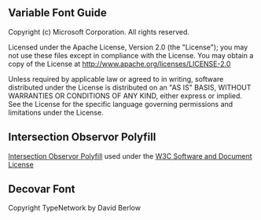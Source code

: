 Variable Font Guide
-------------------------------
Copyright (c) Microsoft Corporation. All rights reserved.

Licensed under the Apache License, Version 2.0 (the "License"); you may not use these files except in compliance with the License. You may obtain a copy of the License at http://www.apache.org/licenses/LICENSE-2.0

Unless required by applicable law or agreed to in writing, software distributed under the License is distributed on an "AS IS" BASIS, WITHOUT WARRANTIES OR CONDITIONS OF ANY KIND, either express or implied. See the License for the specific language governing permissions and limitations under the License.

Intersection Observor Polyfill
-------------------------------
[Intersection Observor Polyfill](https://github.com/w3c/IntersectionObserver) used under the [W3C Software and Document License](http://www.w3.org/Consortium/Legal/2015/copyright-software-and-document)

Decovar Font
-------------------------------
Copyright TypeNetwork by David Berlow